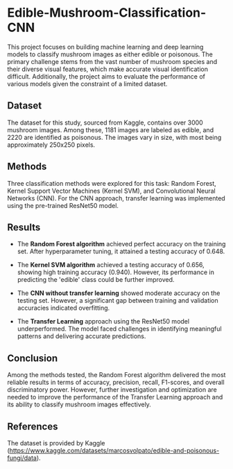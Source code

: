 # Edible-Mushroom-Classification-CNN

This project focuses on building machine learning and deep learning models to classify mushroom images as either edible or poisonous. The primary challenge stems from the vast number of mushroom species and their diverse visual features, which make accurate visual identification difficult. Additionally, the project aims to evaluate the performance of various models given the constraint of a limited dataset.

## Dataset
The dataset for this study, sourced from Kaggle, contains over 3000 mushroom images. Among these, 1181 images are labeled as edible, and 2220 are identified as poisonous. The images vary in size, with most being approximately 250x250 pixels.

## Methods
Three classification methods were explored for this task: Random Forest, Kernel Support Vector Machines (Kernel SVM), and Convolutional Neural Networks (CNN). For the CNN approach, transfer learning was implemented using the pre-trained ResNet50 model.

## Results
- The **Random Forest algorithm** achieved perfect accuracy on the training set. After hyperparameter tuning, it attained a testing accuracy of 0.648.

- The **Kernel SVM algorithm** achieved a testing accuracy of 0.656, showing high training accuracy (0.940). However, its performance in predicting the 'edible' class could be further improved.

- The **CNN without transfer learning** showed moderate accuracy on the testing set. However, a significant gap between training and validation accuracies indicated overfitting.

- The **Transfer Learning** approach using the ResNet50 model underperformed. The model faced challenges in identifying meaningful patterns and delivering accurate predictions.

## Conclusion
Among the methods tested, the Random Forest algorithm delivered the most reliable results in terms of accuracy, precision, recall, F1-scores, and overall discriminatory power. However, further investigation and optimization are needed to improve the performance of the Transfer Learning approach and its ability to classify mushroom images effectively.

## References
The dataset is provided by Kaggle (https://www.kaggle.com/datasets/marcosvolpato/edible-and-poisonous-fungi/data).

